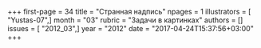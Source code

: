 +++
first-page = 34
title = "Странная надпись"
npages = 1
illustrators = [ "Yustas-07",]
month = "03"
rubric = "Задачи в картинках"
authors = []
issues = [ "2012_03",]
year = "2012"
date = "2017-04-24T15:37:56+03:00"
+++
